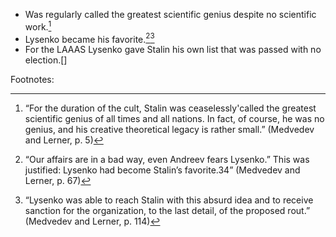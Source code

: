  - Was regularly called the greatest scientific genius despite no scientific work.[^1]
 - Lysenko became his favorite.[^2][^3]
 - For the LAAAS Lysenko gave Stalin his own list that was passed with no election.[]


Footnotes:

[^1]:“For the duration of the cult, Stalin was ceaselessly'called  the greatest scientific genius of all times and all nations. In  fact, of course, he was no genius, and his creative theoretical  legacy is rather small.”  (Medvedev and Lerner, p. 5)

[^2]:“Our affairs are in a bad way, even Andreev fears Lysenko.”  This was justified: Lysenko had become Stalin’s favorite.34”  (Medvedev and Lerner, p. 67)

[^3]:“Lysenko was able to reach Stalin with this absurd  idea and to receive sanction for the organization, to the last  detail, of the proposed rout.”  (Medvedev and Lerner, p. 114)